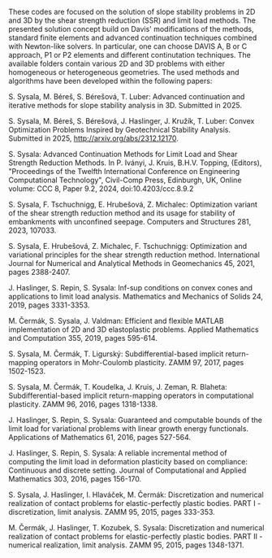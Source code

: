 These codes are focused on the solution of slope stability problems in 2D and 3D by the shear strength reduction (SSR) and limit load methods. The presented solution concept build on Davis' modifications of the methods, standard finite elements and advanced continuation techniques combined with Newton-like solvers. In particular, one can choose DAVIS A, B or C approach, P1 or P2 elements and different continutation techniques. The available folders contain various 2D and 3D problems with either homogeneous or heterogeneous geometries. The used methods and algorithms have been developed within the following papers:

S. Sysala, M. Béreš, S. Bérešová, T. Luber: Advanced continuation and iterative methods for slope stability analysis in 3D. Submitted in 2025.

S. Sysala, M. Béreš, S. Bérešová, J. Haslinger, J. Kružík, T. Luber: Convex Optimization Problems Inspired by Geotechnical Stability Analysis. Submitted in 2025, http://arxiv.org/abs/2312.12170.

S. Sysala: Advanced Continuation Methods for Limit Load and Shear Strength Reduction Methods. In P. Iványi, J. Kruis, B.H.V. Topping, (Editors), "Proceedings of the Twelfth International Conference on Engineering Computational Technology", Civil-Comp Press, Edinburgh, UK, Online volume: CCC 8, Paper 9.2, 2024, doi:10.4203/ccc.8.9.2

S. Sysala, F. Tschuchnigg, E. Hrubešová, Z. Michalec: Optimization variant of the shear strength reduction method and its usage for stability of embankments with unconfined seepage. Computers and Structures 281, 2023, 107033. 

S. Sysala, E. Hrubešová, Z. Michalec, F. Tschuchnigg: Optimization and variational principles for the shear strength reduction method. International Journal for Numerical and Analytical Methods in Geomechanics 45, 2021, pages 2388-2407.

J. Haslinger, S. Repin, S. Sysala: Inf-sup conditions on convex cones and applications to limit load analysis. Mathematics and Mechanics of Solids 24, 2019, pages 3331-3353.

M. Čermák, S. Sysala, J. Valdman: Efficient and flexible MATLAB implementation of 2D and 3D elastoplastic problems. Applied Mathematics and Computation 355, 2019, pages 595-614.

S. Sysala, M. Čermák, T. Ligurský: Subdifferential-based implicit return-mapping operators in Mohr-Coulomb plasticity. ZAMM 97, 2017, pages 1502-1523.

S. Sysala, M. Čermák, T. Koudelka, J. Kruis, J. Zeman, R. Blaheta: Subdifferential-based implicit return-mapping operators in computational plasticity. ZAMM 96, 2016, pages 1318-1338.

J. Haslinger, S. Repin, S. Sysala: Guaranteed and computable bounds of the limit load for variational problems with linear growth energy functionals. Applications of Mathematics 61, 2016, pages 527-564.

J. Haslinger, S. Repin, S. Sysala: A reliable incremental method of computing the limit load in deformation plasticity based on compliance: Continuous and discrete setting. Journal of Computational and Applied Mathematics 303, 2016, pages 156-170.

S. Sysala, J. Haslinger, I. Hlaváček, M. Čermák: Discretization and numerical realization of contact problems for elastic-perfectly plastic bodies. PART I - discretization, limit analysis. ZAMM 95, 2015, pages 333-353.

M. Čermák, J. Haslinger, T. Kozubek, S. Sysala: Discretization and numerical realization of contact problems for elastic-perfectly plastic bodies. PART II - numerical realization, limit analysis. ZAMM 95, 2015, pages 1348-1371.
